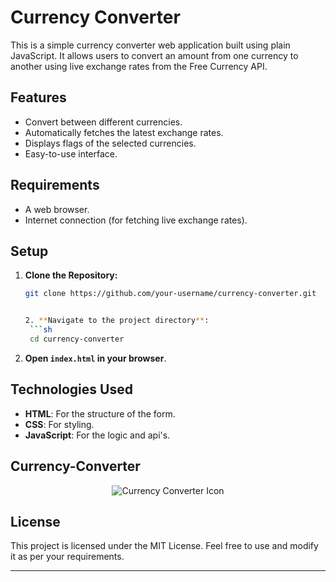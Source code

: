 # Currency Converter

This is a simple currency converter web application built using plain JavaScript. It allows users to convert an amount from one currency to another using live exchange rates from the Free Currency API.

## Features

- Convert between different currencies.
- Automatically fetches the latest exchange rates.
- Displays flags of the selected currencies.
- Easy-to-use interface.

## Requirements

- A web browser.
- Internet connection (for fetching live exchange rates).

## Setup

1. **Clone the Repository:**
   ```bash
   git clone https://github.com/your-username/currency-converter.git


   2. **Navigate to the project directory**:
    ```sh
    cd currency-converter
    ```
3. **Open `index.html` in your browser**.

## Technologies Used

- **HTML**: For the structure of the form.
- **CSS**: For styling.
- **JavaScript**: For the logic and api's.

## Currency-Converter

<p align="center">
  <img src="convertcurrencyicon.png" alt="Currency Converter Icon">
</p>

## License

This project is licensed under the MIT License. Feel free to use and modify it as per your requirements.




---


